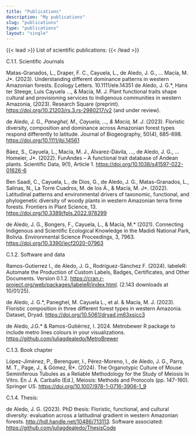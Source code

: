 ```yaml
---
title: "Publications"
description: "My publications"
slug: "publications"
type: "publications"
layout: "single"
---
```


{{< lead >}}
List of scientific publications:
{{< /lead >}}

C.1.1. Scientific Journals

Matas-Granados, L., Draper, F. C., Cayuela, L., de Aledo, J. G., … Macía, M. J*. (2023). Understanding different dominance patterns in western Amazonian forests. Ecology Letters. 10.1111/ele.14351
de Aledo, J. G.*, Hans ter Steege, Luis Cayuela …, & Macía, M. J. Plant functional traits shape cultural and provisioning services to Indigenous communities in western Amazonia, (2023). Research Square (preprint). https://doi.org/10.21203/rs.3.rs-2980217/v2 (and under review).

de Aledo, J. G.*, Paneghel, M., Cayuela, …, & Macía, M. J*. (2023). Floristic diversity, composition and dominance across Amazonian forest types respond differently to latitude. Journal of Biogeography, 50(4), 685-698. https://doi.org/10.1111/jbi.14561

Báez, S., Cayuela, L., Macía, M. J., Álvarez-Dávila, …, de Aledo, J. G., … Homeier, J*. (2022). FunAndes – A functional trait database of Andean plants. Scientific Data, 9(1), Article 1. https://doi.org/10.1038/s41597-022-01626-6

Ben Saadi, C., Cayuela, L., de Dios, G., de Aledo, J. G., Matas-Granados, L., Salinas, N., La Torre Cuadros, M. de los Á., & Macía, M. J*. (2022). Latitudinal patterns and environmental drivers of taxonomic, functional, and phylogenetic diversity of woody plants in western Amazonian terra firme forests. Frontiers in Plant Science, 13. https://doi.org/10.3389/fpls.2022.978299

de Aledo, J. G., Bongers, F., Cayuela, L., & Macía, M.* (2021). Connecting Indigenous and Scientific Ecological Knowledge in the Madidi National Park, Bolivia. Environmental Science Proceedings, 3, 7963. https://doi.org/10.3390/iecf2020-07963


C.1.2. Software and data

Ramos-Gutierrez I., de Aledo, J. G., Rodríguez-Sánchez F. (2024). labeleR: Automate the Production of Custom Labels, Badges, Certificates, and Other Documents. Version 0.1.2. https://cran.r-project.org/web/packages/labeleR/index.html. (2.143 downloads at 10/01/25).

de Aledo, J. G.*, Paneghel, M. Cayuela L., et al. & Macía, M. J. (2023). Floristic composition in three different forest types in western Amazonia. Dataset, Dryad. https://doi.org/10.5061/dryad.jm63xsjcc3

de Aledo, J.G.* & Ramos-Gutiérrez, I. 2024. Metrobewer R package to include metro lines colours in your visualizations. https://github.com/juliagdealedo/MetroBrewer


C.1.3. Book chapter

López-Jiménez, P., Berenguer, I., Pérez-Moreno, I., de Aledo, J. G., Parra, M. T.,
Page, J., & Gómez, R*. (2024). The Organotypic Culture of Mouse Seminiferous Tubules as a
Reliable Methodology for the Study of Meiosis In Vitro. En J. A. Carballo (Ed.), Meiosis: Methods
and Protocols (pp. 147-160). Springer US. https://doi.org/10.1007/978-1-0716-3906-1_9


C.1.4. Thesis: 

de Aledo, J. G. (2023). PhD thesis: Floristic, functional, and cultural diversity: evaluation across a latitudinal gradient in western Amazonian forests. http://hdl.handle.net/10486/713113. Software associated: https://github.com/juliagdealedo/ThesisCode
